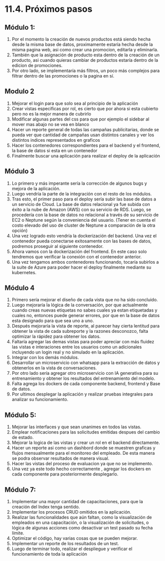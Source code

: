 # 11.4. Próximos pasos

## Módulo 1:
1. Por el momento la creación de nuevos productos está siendo hecha desde la misma base de datos, proximamente estaría hecha desde la misma pagina web, asi como crear una promocion, editarla y eliminarla.
2. También que la asignación de producto esta dentro de la creación de un producto, asi cuando quieras cambiar de productos estaría dentro de la edicion de promociones.
3. Por otro lado, se implementaría más filtros, un poco más complejos para filtrar dentro de las promociones o la pagina en sí.

## Modulo 2
1. Mejorar el login para que solo sea al principio de la aplicación
2. Crear vistas especificas por rol, es cierto que por ahora si esta cubierto pero no es la mejor manera de cubrirlo
3. Modificar algunas partes del css para que por ejemplo el sidebar al mover mas abajo no se vea en blanco
4. Hacer un reporte general de todas las campañas publicitarias, donde se pueda ver que cantidad de campañas usan distintos canales y ver los distintos indices representados en graficos
5. Hacer los contenedores correspondientes para el backend y el frontend, la base de datos si esta en un contenedor
6. Finalmente buscar una aplicación para realizar el deploy de la aplicación

## Módulo 3
1. Lo primero y más imperante sería la corrección de algunos bugs y mejora de la aplicación.
2. Luego vendría la parte de la integración con el resto de los módulos.
3. Tras esto, el primer paso para el deploy sería subir las base de datos a un servicio de Cloud. La base de datos relacional ya fue subida con éxito a la nube de Amazon (AWS) con su servicio de RDS. Luego, se procedería con la base de datos no relacional a través de su servicio de EC2 o Neptune según la conveniencia del usuario. (Tener en cuenta el costo elevado del uso de cluster de Neptune a comparación de la otra opción)
4. Una vez logrado esto vendría la dockerización del backend. Una vez el contenedor pueda conectarse exitosamente con las bases de datos, podremos proseguir al siguiente contenedor.
5. Ahora vamos con la dockerización del frontend. En este caso solo tendremos que verificar la conexión con el contenedor anterior.
6. Una vez tengamos ambos contenedores funcionando, tocaría subirlos a la suite de Azure para poder hacer el deploy finalmente mediante su kubernetes.
   
## Módulo 4
1. Primero sería mejorar el diseño de cada vista que no ha sido concluido.
2. Luego mejoraría la lógica de la conversación, por que actualmente cuando creas nuevas etiquetas no sabes cuales ya estan etiquetadas y cuales no, entonces puede generar errores, por que en la base de datos esta designado para que sea uno a uno.
3. Después mejoraría la vista de reporte, al parecer hay cierta lentitud para obtener la vista de cada subreporte y la razones desconozco, falta optimizar la rápidez para obtener los datos.
4. Faltaría agregar las demas vistas para poder apreciar con más fluidez las vistas e interaciones entre los usuarios como un adicionales incluyendo un login real y no simulado en la aplicación.
5. Integrar con los demás módulos.
6. Desarrollar un microservicio con whatsapp para la extracción de datos y obtenerlos en la vista de conversaciones.
7. Por otro lado sería agregar otro microservicio con IA generativa para su entrenamiento y obtener los resultados del entrenamiento del modelo.
8. Falta agrega los dockers de cada componente backend, frontend y Base de datos.
9. Por ultimos desplegar la aplicación y realizar pruebas integrales para analizar su funcionamiento.
    
## Módulo 5:
1. Mejorar las interfaces y que sean unanimes en todos las vistas.
2. Emplear notificaciones para las solicitudes emitidas despues del cambio de estado.  
3. Mejorar la logica de las vistas y crear un rol en el backend directamente.
4. Hacer un reporte asi como un dashbord donde se muestren graficas y flujos mensualmente para el monitoreo del empleado. De esta manera se podra observar resultados de manera visual.
5. Hacer las vistas del proceso de evaluacion ya que no se implemento.
6. Una vez ya este todo hecho correctamente , agregar los dockers en cada componente para posteriormente desplegarlo.

## Módulo 7:
1. Implementar una mayor cantidad de capacitaciones, para que la creación del Index tenga sentido.
2. Implementar los procesos CRUD omitidos en la aplicación.
3. Realizar las funcionalidades que aún faltan, como la visualización de empleados en una capacitación, o la visualización de solicitudes, o lógica de algunas acciones como desactivar un test pasado su fecha límite.
4. Optimizar el código, hay varias cosas que se pueden mejorar.
5. Implementar un reporte de los resultados de un test.
6. Luego de terminar todo, realizar el despliegue y verificar el funcionamiento de toda la aplicación
